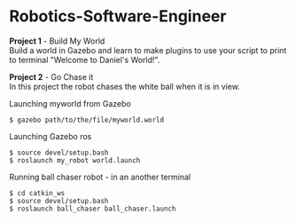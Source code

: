 # Robotics-Software-Engineer

<b>Project 1</b> - Build My World</br>
	Build a world in Gazebo and learn to make plugins to use your script to print to terminal "Welcome to Daniel's World!".</br>

<b>Project 2</b> - Go Chase it </br>
In this project the robot chases the white ball when it is in view. 

Launching myworld from Gazebo
```
$ gazebo path/to/the/file/myworld.world
```  
Launching Gazebo ros
```
$ source devel/setup.bash
$ roslaunch my_robot world.launch
```
Running ball chaser robot - in an another terminal  
```
$ cd catkin_ws
$ source devel/setup.bash
$ roslaunch ball_chaser ball_chaser.launch
```
